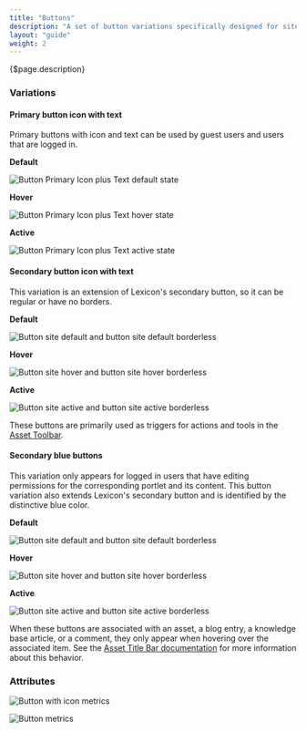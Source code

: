 ```yaml
---
title: "Buttons"
description: "A set of button variations specifically designed for site environment widgets."
layout: "guide"
weight: 2
---
```


<div class="page-description">{$page.description}</div>

### Variations

#### Primary button icon with text

Primary buttons with icon and text can be used by guest users and users that are logged in.

**Default**

![Button Primary Icon plus Text default state](../../../images/sites/ButtonSitesPrimaryIconTextDefault.jpg)

**Hover**

![Button Primary Icon plus Text hover state](../../../images/sites/ButtonSItesPrimaryIconTextHover.jpg)

**Active**

![Button Primary Icon plus Text active state](../../../images/sites/ButtonSitesPrimaryIconTextActive.jpg)

#### Secondary button icon with text

This variation is an extension of Lexicon's secondary button, so it can be regular or have no borders.

**Default**

![Button site default and button site default borderless](../../../images/sites/ButtonSitesDefault.jpg)

**Hover**

![Button site hover and button site hover borderless](../../../images/sites/ButtonSitesHover.jpg)

**Active**

![Button site active and button site active borderless](../../../images/sites/ButtonSitesActive.jpg)

These buttons are primarily used as triggers for actions and tools in the [Asset Toolbar](./assetToolbar.html).

#### Secondary blue buttons

This variation only appears for logged in users that have editing permissions for the corresponding portlet and its content. This button variation also extends Lexicon's secondary button and is identified by the distinctive blue color.

**Default**

![Button site default and button site default borderless](../../../images/sites/ButtonSitesBlueDefault.jpg)

**Hover**

![Button site hover and button site hover borderless](../../../images/sites/ButtonSitesBlueHover.jpg)

**Active**

![Button site active and button site active borderless](../../../images/sites/ButtonSitesBlueActive.jpg)


When these buttons are associated with an asset, a blog entry, a knowledge base article, or a comment, they only appear when hovering over the associated item. See the [Asset Title Bar documentation](./assetTitleBar.html) for more information about this behavior.

### Attributes

![Button with icon metrics](../../../images/sites/ButtonSitesIconMetrics.jpg)

![Button metrics](../../../images/sites/ButtonSitesMetrics.jpg)
